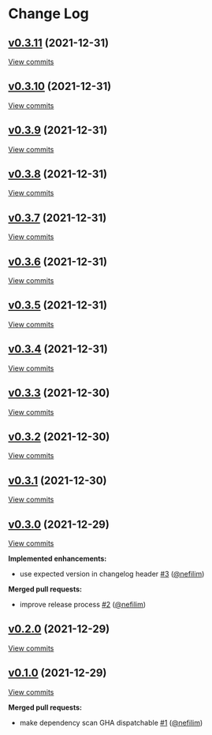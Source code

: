 # Change Log

## [v0.3.11](https://github.com/nefilim/test-build/tree/v0.3.11) (2021-12-31)
[View commits](https://github.com/nefilim/test-build/compare/v0.3.10...v0.3.11)


## [v0.3.10](https://github.com/nefilim/test-build/tree/v0.3.10) (2021-12-31)
[View commits](https://github.com/nefilim/test-build/compare/v0.3.9...v0.3.10)


## [v0.3.9](https://github.com/nefilim/test-build/tree/v0.3.9) (2021-12-31)
[View commits](https://github.com/nefilim/test-build/compare/v0.3.8...v0.3.9)


## [v0.3.8](https://github.com/nefilim/test-build/tree/v0.3.8) (2021-12-31)
[View commits](https://github.com/nefilim/test-build/compare/v0.3.7...v0.3.8)


## [v0.3.7](https://github.com/nefilim/test-build/tree/v0.3.7) (2021-12-31)
[View commits](https://github.com/nefilim/test-build/compare/v0.3.6...v0.3.7)


## [v0.3.6](https://github.com/nefilim/test-build/tree/v0.3.6) (2021-12-31)
[View commits](https://github.com/nefilim/test-build/compare/v0.3.5...v0.3.6)


## [v0.3.5](https://github.com/nefilim/test-build/tree/v0.3.5) (2021-12-31)
[View commits](https://github.com/nefilim/test-build/compare/v0.3.4...v0.3.5)


## [v0.3.4](https://github.com/nefilim/test-build/tree/v0.3.4) (2021-12-31)
[View commits](https://github.com/nefilim/test-build/compare/v0.3.3...v0.3.4)


## [v0.3.3](https://github.com/nefilim/test-build/tree/v0.3.3) (2021-12-30)
[View commits](https://github.com/nefilim/test-build/compare/v0.3.2...v0.3.3)


## [v0.3.2](https://github.com/nefilim/test-build/tree/v0.3.2) (2021-12-30)
[View commits](https://github.com/nefilim/test-build/compare/v0.3.1...v0.3.2)


## [v0.3.1](https://github.com/nefilim/test-build/tree/v0.3.1) (2021-12-30)
[View commits](https://github.com/nefilim/test-build/compare/v0.3.0...v0.3.1)


## [v0.3.0](https://github.com/nefilim/test-build/tree/v0.3.0) (2021-12-29)
[View commits](https://github.com/nefilim/test-build/compare/v0.2.0...v0.3.0)

**Implemented enhancements:**

- use expected version in changelog header [\#3](https://github.com/nefilim/test-build/pull/3) ([@nefilim](https://github.com/nefilim))

**Merged pull requests:**

- improve release process [\#2](https://github.com/nefilim/test-build/pull/2) ([@nefilim](https://github.com/nefilim))

## [v0.2.0](https://github.com/nefilim/test-build/tree/v0.2.0) (2021-12-29)
[View commits](https://github.com/nefilim/test-build/compare/v0.1.0...v0.2.0)


## [v0.1.0](https://github.com/nefilim/test-build/tree/v0.1.0) (2021-12-29)
[View commits](https://github.com/nefilim/test-build/compare/6c30a212b6dd4c235b857e51039764b66037e9cf...v0.1.0)

**Merged pull requests:**

- make dependency scan GHA dispatchable [\#1](https://github.com/nefilim/test-build/pull/1) ([@nefilim](https://github.com/nefilim))
